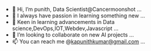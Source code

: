 - 👋 Hi, I’m punith, Data Scientist@Cancermoonshot ...
- 👀 I always have passion in learning something new ...
- 🌱 Keen in learning advancements in Data science,DevOps,IOT,Webdev,Javascript ...
- 💞️ I’m looking to collaborate on new AI projects ...
- 📫 You can reach me @kapunithkumar@gmail.com ...

<!---
punithds/punithds is a ✨ special ✨ repository because its `README.md` (this file) appears on your GitHub profile.
You can click the Preview link to take a look at your changes.
--->
